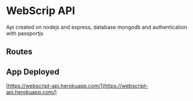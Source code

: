 # WebScrip API

Api created on nodejs and express, database mongodb 
and authentication with passportjs

## Routes

## App Deployed
[https://webscript-api.herokuapp.com/](https://webscript-api.herokuapp.com/)
